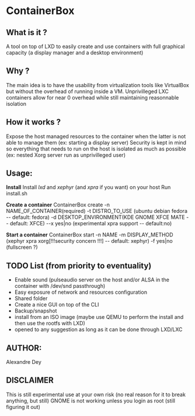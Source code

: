 ContainerBox 
============

What is it ?
------------
  A tool on top of LXD to easily create and use containers with full graphical capacity (a display manager and a desktop environment)
  
Why ?
-----
  The main idea is to have the usability from virtualization tools like VirtualBox but without the overhead of running inside a VM. Unprivilleged LXC containers allow for near 0 overhead while still maintaining reasonnable isolation

How it works ?
--------------
  Expose the host managed resources to the container when the latter is not able to manage them (ex: starting a display server)
  Security is kept in mind so everything that needs to run on the host is isolated as much as possible (ex: nested Xorg server run as unprivilleged user) 
 
Usage:
------
  **Install**
    Install *lxd* and *xephyr* (and *xpra* if you want) on your host 
    Run install.sh
  
  **Create a container**
    ContainerBox create -n NAME_OF_CONTAINER(required) -t DISTRO_TO_USE (ubuntu debian fedora -- default: fedora) -d DESKTOP_ENVIRONMENT(KDE GNOME XFCE MATE -- default: XFCE) --x yes|no (experimental xpra support -- default:no)
  
  **Start a container**
    ContainerBox start -n NAME -m DISPLAY_METHOD (xephyr xpra xorg[!!!security concern !!!] -- default: xephyr) -f yes|no (fullscreen ?)
 
TODO List (from priority to eventuality)
----------------------------------------
- Enable sound (pulseaudio server on the host and/or ALSA in the container with /dev/snd passthrough)
- Easy exposure of network and resources configuration
- Shared folder 
- Create a nice GUI on top of the CLI
- Backup/snapshot
- install from an ISO image (maybe use QEMU to perform the install and then use the rootfs with LXD)
- opened to any suggestion as long as it can be done through LXD/LXC

AUTHOR:
-------
Alexandre Dey

DISCLAIMER
----------

This is still experimental use at your own risk (no real reason for it to break anything, but still)
GNOME is not working unless you login as root (still figuring it out)
 
